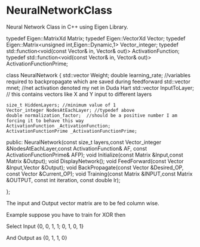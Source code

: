 NeuralNetworkClass
==================

Neural Network Class in C++ using Eigen Library.


typedef Eigen::MatrixXd Matrix;
typedef Eigen::VectorXd Vector;
typedef Eigen::Matrix<unsigned int,Eigen::Dynamic,1> Vector_integer;
typedef std::function<void(const Vector& in, Vector& out)> ActivationFunction;
typedef std::function<void(const Vector& in, Vector& out)> ActivationFunctionPrime;

class NeuralNetwork
{
    std::vector<Matrix> Weight;
    double learning_rate;
    //variables required to backpropagate which are saved during feedforward
    std::vector<Vector> mnet; //net activation denoted my net in Duda Hart
    std::vector<Vector> InputToLayer; // this contains vectors like X and Y input to different layers

    size_t HiddenLayers; //minimum value of 1
    Vector_integer NodesAtEachLayer; //typedef above
    double normalization_factor;  //should be a positive number I am forcing it to behave this way
    ActivationFunction _ActivationFunction;
    ActivationFunctionPrime _ActivationFunctionPrime;


public:
    NeuralNetwork(const size_t layers,const Vector_integer &NodesAtEachLayer,const ActivationFunction& AF, const ActivationFunctionPrime& AFP);
    void Initialize(const Matrix &Input,const Matrix &Output);
    void DisplayNetwork();
    void FeedForward(const Vector &Input,Vector &Output);
    void BackPropagate(const Vector &Desired_OP, const Vector &Current_OP);
    void Training(const Matrix &INPUT,const Matrix &OUTPUT, const int iteration, const double lr);

};

The input and Output vector matrix are to be fed column wise.

Example suppose you have to train for XOR then

Select Input {0, 0, 1, 1;
              0, 1, 0, 1}

And Output as {0, 1, 1, 0}
